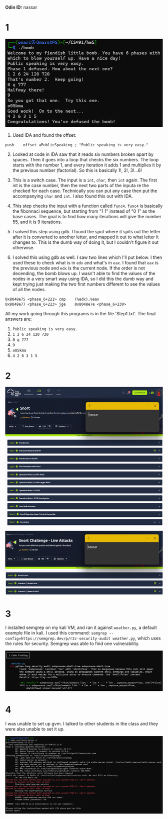 **Odin ID:** nassar

# 1
![](step1.png)

1. Used IDA and found the offset: 

```
push    offset aPublicSpeaking ; "Public speaking is very easy."
```

2. Looked at code in IDA saw that it reads six numbers broken apart by spaces. Then it goes into a loop that checks the six numbers. The loop starts with the number 1, and every iteration it adds 1 and multiplies it by the previous number (factorial). So this is basically 1!, 2!, 3!...6!

3. This is a switch case. The input is a `int`, `char`, then `int` again. The first int is the case number, then the next two parts of the inputa re the checked for each case. Technically you can put any case then put the accompanying `char` and `int`. I also found this out with IDA.

4. This step checks the input with a function called `func4`. `func4` is basically the fibonnaci sequence, but starting from "1 1" instead of "0 1" as the base cases. The goal is to find how many iterations will give the number 55, and it is 9 iterations.

5. I solved this step using gdb. I found the spot where it spits out the letter after it is converted to another letter, and mapped it out to what letter it changes to. This is the dumb way of doing it, but I couldn't figure it out otherwise.

6. I solved this using gdb as well. I saw two lines which I'll put below. I then used these to check what is in `edx` and what's in `eax`. I found that `eax` is the previous node and `edx` is the current node. If the order is not decending, the bomb blows up. I wasn't able to find the values of the nodes in a very smart way using IDA, so I did this the dumb way and kept trying just making the two first numbers different to see the values of all the nodes.

```
0x8048e75 <phase_6+221> cmp    (%edx),%eax
0x8048e77 <phase_6+223> jge    0x8048e7e <phase_6+230> 
```


All my work going through this programs is in the file 'Step1.txt'. The final answers are:

1. `Public speaking is very easy.`
2. `1 2 6 24 120 720`
3. `0 q 777`
4. `9`
5. `o05kma`
6. `4 2 6 3 1 5`

# 2

![](snort.png)

![](snortchallenge.png)

# 3

I installed semgrep on my kali VM, and ran it against `weather.py`, a default example file in kali. I used this command: `semgrep --config=https://semgrep.dev/p/r2c-security-audit weather.py`, which uses the rules for security. Semgrep was able to find one vulnerability. 

![](semgrep.png)

# 4

I was unable to set up gvm. I talked to other students in the class and they were also unable to set it up.

![](gvmfail.png)